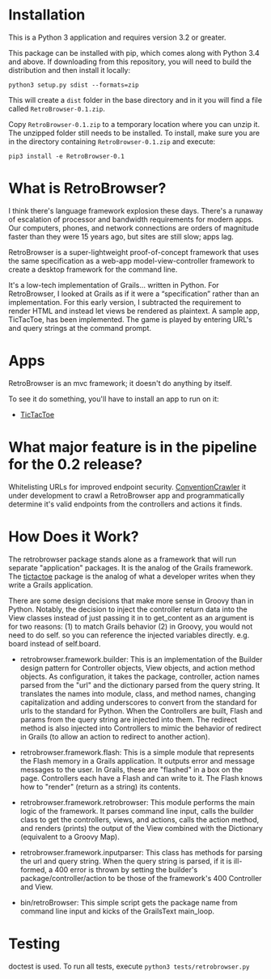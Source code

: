 # Installation

This is a Python 3 application and requires version 3.2 or greater.

This package can be installed with pip, which comes along with Python 3.4 and above. If downloading from this 
repository, you will need to build the distribution and then install it locally:

`python3 setup.py sdist --formats=zip`

This will create a `dist` folder in the base directory and in it you will find a file called `RetroBrowser-0.1.zip`.

Copy `RetroBrowser-0.1.zip` to a temporary location where you can unzip it. The unzipped folder still needs
to be installed. To install, make sure you are in the directory containing `RetroBrowser-0.1.zip` and execute:

`pip3 install -e RetroBrowser-0.1`

# What is RetroBrowser?

I think there's language framework explosion these days. There's a runaway of escalation of processor and bandwidth
requirements for modern apps. Our computers, phones, and network connections are orders of magnitude faster than they
were 15 years ago, but sites are still slow; apps lag.

RetroBrowser is a super-lightweight proof-of-concept framework that uses the same specification as a web-app 
model-view-controller framework to create a desktop framework for the command line. 

It's a low-tech implementation of Grails... written in Python. For RetroBrowser, I looked at Grails as if it 
were a “specification” rather than an implementation. For this early version, I subtracted the requirement to render 
HTML and instead let views be rendered as plaintext. A sample app, TicTacToe, has been implemented. The game is 
played by entering URL's and query strings at the command prompt.

# Apps

RetroBrowser is an mvc framework; it doesn't do anything by itself.

To see it do something, you'll have to install an app to run on it:

* [TicTacToe](https://github.com/allisonf/tic-tac-toe)

# What major feature is in the pipeline for the 0.2 release?

Whitelisting URLs for improved endpoint security. [ConventionCrawler](https://github.com/allisonf/convention-crawler)
it under development to crawl a RetroBrowser app and programmatically determine it's valid endpoints from the
controllers and actions it finds.

# How Does it Work?

The retrobrowser package stands alone as a framework that will run separate "application" packages. It is the analog of the
Grails framework. The [tictactoe](https://github.com/allisonf/tic-tac-toe) package is the analog of what a developer writes 
when they write a Grails application.

There are some design decisions that make more sense in Groovy than in Python. Notably, the decision to inject the
controller return data into the View classes instead of just passing it in to get_content as an argument is for two
reasons: (1) to match Grails behavior (2) in Groovy, you would not need to do self. so you can reference the injected
variables directly. e.g. board instead of self.board.

* retrobrowser.framework.builder: This is an implementation of the Builder design pattern for Controller objects, View objects, and
action method objects. As configuration, it takes the package, controller, action names parsed from the "url" and the
dictionary parsed from the query string. It translates the names into module, class, and method names, changing
capitalization and adding underscores to convert from the standard for urls to the standard for Python. When the
Controllers are built, Flash and params from the query string are injected into them. The redirect method is also
injected into Controllers to mimic the behavior of redirect in Grails (to allow an action to redirect to another
action).

* retrobrowser.framework.flash: This is a simple module that represents the Flash memory in a Grails application. It outputs error
and message messages to the user. In Grails, these are "flashed" in a box on the page. Controllers each have a Flash and
can write to it. The Flash knows how to "render" (return as a string) its contents.

* retrobrowser.framework.retrobrowser: This module performs the main logic of the framework. It parses command line input, calls the
builder class to get the controllers, views, and actions, calls the action method, and renders (prints) the output
of the View combined with the Dictionary (equivalent to a Groovy Map).

* retrobrowser.framework.inputparser: This class has methods for parsing the url and query string. When the query string is parsed, if
it is ill-formed, a 400 error is thrown by setting the builder's package/controller/action to be those of the framework's
400 Controller and View.

* bin/retroBrowser: This simple script gets the package name from command line input and kicks of the GrailsText main_loop.


# Testing
doctest is used. To run all tests, execute
`python3 tests/retrobrowser.py`